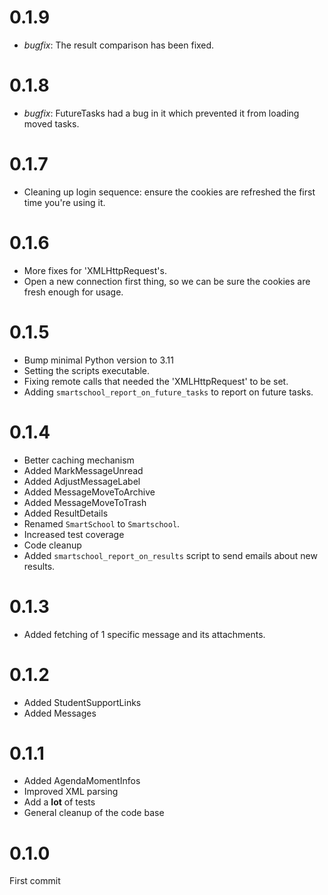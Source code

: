 # 0.1.9
* _bugfix_: The result comparison has been fixed.

# 0.1.8
* _bugfix_: FutureTasks had a bug in it which prevented it from loading moved tasks.

# 0.1.7
* Cleaning up login sequence: ensure the cookies are refreshed the first time you're using it.

# 0.1.6
* More fixes for 'XMLHttpRequest's.
* Open a new connection first thing, so we can be sure the cookies are fresh enough for usage.

# 0.1.5
* Bump minimal Python version to 3.11
* Setting the scripts executable.
* Fixing remote calls that needed the 'XMLHttpRequest' to be set.
* Adding `smartschool_report_on_future_tasks` to report on future tasks.

# 0.1.4
* Better caching mechanism
* Added MarkMessageUnread
* Added AdjustMessageLabel
* Added MessageMoveToArchive
* Added MessageMoveToTrash
* Added ResultDetails
* Renamed `SmartSchool` to `Smartschool`.
* Increased test coverage
* Code cleanup
* Added `smartschool_report_on_results` script to send emails about new results.

# 0.1.3
* Added fetching of 1 specific message and its attachments.

# 0.1.2
* Added StudentSupportLinks
* Added Messages

# 0.1.1
* Added AgendaMomentInfos
* Improved XML parsing
* Add a __lot__ of tests
* General cleanup of the code base

# 0.1.0
First commit